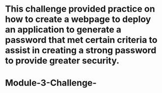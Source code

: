 # This challenge provided practice on how to create a webpage to deploy an application to generate a password that met certain criteria to assist in creating a strong password to provide greater security. 
# Module-3-Challenge-
